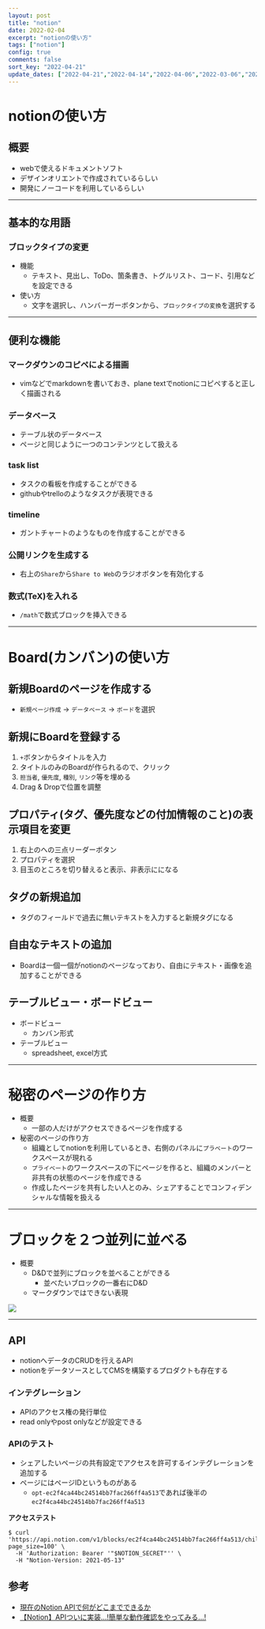 ```yaml
---
layout: post
title: "notion"
date: 2022-02-04
excerpt: "notionの使い方"
tags: ["notion"]
config: true
comments: false
sort_key: "2022-04-21"
update_dates: ["2022-04-21","2022-04-14","2022-04-06","2022-03-06","2022-02-04"]
---
```


# notionの使い方

## 概要
 - webで使えるドキュメントソフト
 - デザインオリエントで作成されているらしい
 - 開発にノーコードを利用しているらしい

---

## 基本的な用語

### ブロックタイプの変更
 - 機能
   - テキスト、見出し、ToDo、箇条書き、トグルリスト、コード、引用などを設定できる
 - 使い方
   - 文字を選択し、ハンバーガーボタンから、`ブロックタイプの変換`を選択する

---

## 便利な機能

### マークダウンのコピペによる描画
 - vimなどでmarkdownを書いておき、plane textでnotionにコピペすると正しく描画される

### データベース
 - テーブル状のデータベース
 - ページと同じように一つのコンテンツとして扱える
 
### task list
 - タスクの看板を作成することができる
 - githubやtrelloのようなタスクが表現できる

### timeline
 - ガントチャートのようなものを作成することができる

### 公開リンクを生成する
 - 右上の`Share`から`Share to Web`のラジオボタンを有効化する

### 数式(TeX)を入れる
 - `/math`で数式ブロックを挿入できる

---

# Board(カンバン)の使い方

## 新規Boardのページを作成する
 - `新規ページ作成` -> `データベース` -> `ボード`を選択
 
## 新規にBoardを登録する
 1. `+`ボタンからタイトルを入力
 2. タイトルのみのBoardが作られるので、クリック
 3. `担当者`, `優先度`, `種別`, `リンク`等を埋める
 4. Drag & Dropで位置を調整

## プロパティ(タグ、優先度などの付加情報のこと)の表示項目を変更
 1. 右上のへの三点リーダーボタン
 2. プロパティを選択
 3. 目玉のところを切り替えると表示、非表示にになる
 
## タグの新規追加
 - タグのフィールドで過去に無いテキストを入力すると新規タグになる
 
## 自由なテキストの追加
 - Boardは一個一個がnotionのページなっており、自由にテキスト・画像を追加することができる
 
## テーブルビュー・ボードビュー
 - ボードビュー
   - カンバン形式
 - テーブルビュー
   - spreadsheet, excel方式

---

# 秘密のページの作り方 
 - 概要
   - 一部の人だけがアクセスできるページを作成する
 - 秘密のページの作り方
   - 組織としてnotionを利用しているとき、右側のパネルに`プラベート`のワークスペースが現れる
   - `プライベート`のワークスペースの下にページを作ると、組織のメンバーと非共有の状態のページを作成できる
   - 作成したページを共有したい人とのみ、シェアすることでコンフィデンシャルな情報を扱える

---

# ブロックを２つ並列に並べる
 - 概要
   - D&Dで並列にブロックを並べることができる
     - 並べたいブロックの一番右にD&D
   - マークダウンではできない表現
 
<div>
  <img src="https://f004.backblazeb2.com/file/gimpeik/Images/Screen+Shot+2022-10-12+at+14.08.59.png">
</div>

---

## API
 - notionへデータのCRUDを行えるAPI
 - notionをデータソースとしてCMSを構築するプロダクトも存在する

### インテグレーション
 - APIのアクセス権の発行単位
 - read onlyやpost onlyなどが設定できる

### APIのテスト
 - シェアしたいページの共有設定でアクセスを許可するインテグレーションを追加する
 - ページにはページIDというものがある
   - `opt-ec2f4ca44bc24514bb7fac266ff4a513`であれば後半の`ec2f4ca44bc24514bb7fac266ff4a513`
 
**アクセステスト**  
```console
$ curl 'https://api.notion.com/v1/blocks/ec2f4ca44bc24514bb7fac266ff4a513/children?page_size=100' \
  -H 'Authorization: Bearer '"$NOTION_SECRET"'' \
  -H "Notion-Version: 2021-05-13"
```

## 参考
 - [現在のNotion APIで何がどこまでできるか](https://zenn.dev/st43/articles/7982e6d371f8b8)
 - [【Notion】APIついに実装...!簡単な動作確認をやってみる...!](https://tektektech.com/notion-api/)
